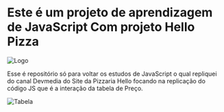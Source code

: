 # Este é um projeto de aprendizagem de JavaScript Com projeto Hello Pizza

![Logo](..\img\logo-helloPizza.png)

Esse é repositório só para voltar os estudos de JavaScript o qual repliquei do canal Devmedia do Site da Pizzaria Hello focando na replicação do código JS que é a interação da tabela de Preço.

![Tabela](../img/tabela.png)


